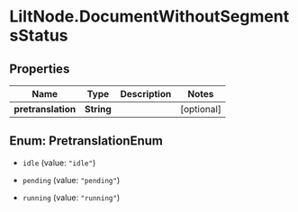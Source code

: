 # LiltNode.DocumentWithoutSegmentsStatus

## Properties

Name | Type | Description | Notes
------------ | ------------- | ------------- | -------------
**pretranslation** | **String** |  | [optional] 



## Enum: PretranslationEnum


* `idle` (value: `"idle"`)

* `pending` (value: `"pending"`)

* `running` (value: `"running"`)




